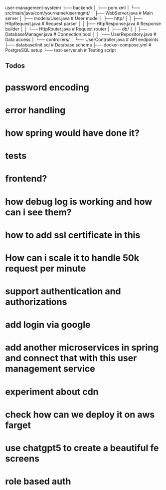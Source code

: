 user-management-system/
├── backend/
│   ├── pom.xml
│   └── src/main/java/com/yourname/usermgmt/
│       ├── WebServer.java          # Main server
│       ├── models/User.java        # User model
│       ├── http/
│       │   ├── HttpRequest.java    # Request parser
│       │   ├── HttpResponse.java   # Response builder
│       │   └── HttpRouter.java     # Request router
│       ├── db/
│       │   ├── DatabaseManager.java # Connection pool
│       │   └── UserRepository.java  # Data access
│       └── controllers/
│           └── UserController.java  # API endpoints
├── database/init.sql               # Database schema
├── docker-compose.yml             # PostgreSQL setup
└── test-server.sh                 # Testing script


## Todos
# password encoding
# error handling
# how spring would have done it?
# tests
# frontend?
# how debug log is working and how can i see them?
# how to add ssl certificate in this
# How can i scale it to handle 50k request per minute
# support authentication and authorizations
# add login via google
# add another microservices in spring and connect that with this user management service
# experiment about cdn
# check how can we deploy it on aws farget
# use chatgpt5 to create a beautiful fe screens
# role based auth

